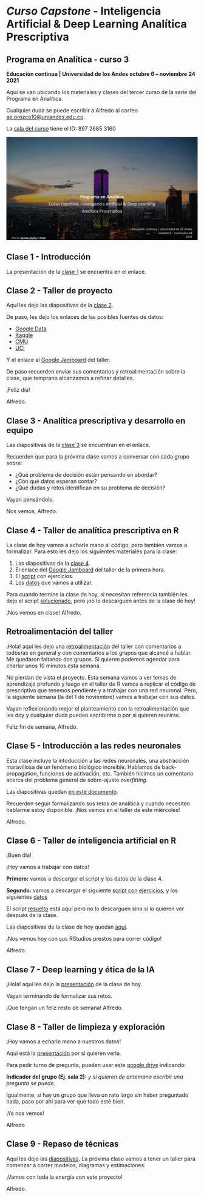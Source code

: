 # *Curso Capstone* - Inteligencia Artificial & Deep Learning Analítica Prescriptiva
## Programa en Analítica - curso 3
**Educación continua | Universidad de los Andes
octubre 6 – noviembre 24</br>
2021**

Aquí se van ubicando los materiales y clases del tercer curso de la serie del Programa en Analítica.

Cualquier duda se puede escribir a Alfredo al correo ae.orozco10@uniandes.edu.co.

La [sala del curso](https://uniandes-edu-co.zoom.us/j/89726853160) tiene el ID: 897 2685 3160

![Carátula del curso](https://github.com/alorozco22/analitica-3-2021/blob/master/img/cover.png)

## Clase 1 - Introducción

La presentación de la [clase 1](https://github.com/alorozco22/analitica-3-2021/blob/master/clases/2021%2010%2006%20Clase%201%20-%20Introduccion.pdf) se encuentra en el enlace.


## Clase 2 - Taller de proyecto

Aquí les dejo las diapositivas de la [clase 2](https://github.com/alorozco22/analitica-3-2021/blob/master/clases/2021%2010%2011%20Clase%202%20-%20Taller%20preparacion%20de%20proyecto.pdf).

De paso, les dejo los enlaces de las posibles fuentes de datos:

* [Google Data](https://datasetsearch.research.google.com/)
* [Kaggle](https://www.kaggle.com/)
* [CMU](https://guides.library.cmu.edu/machine-learning/datasets)
* [UCI](https://archive.ics.uci.edu/ml/datasets.php)

Y el enlace al [Google Jamboard](https://jamboard.google.com/d/1Z0CopcXxzjcSwWJYMyivU_Wpsw8bEILKR_jRaYTW51c/edit?usp=sharing) del taller.

De paso recuerden enviar sus comentarios y retroalimentación sobre la clase, que temprano alcanzamos a refinar detalles.

¡Feliz día!

Alfredo.

## Clase 3 - Analítica prescriptiva y desarrollo en equipo

Las diapositivas de la [clase 3](https://github.com/alorozco22/analitica-3-2021/blob/master/clases/2021%2010%2013%20Clase%203%20-%20Analitica%20prescriptiva%20y%20equipos%20de%20desarrollo.pdf) se encuentran en el enlace.


Recuerden que para la próxima clase vamos a conversar con cada grupo sobre:
* ¿Qué problema de decisión están pensando en abordar?
* ¿Con qué datos esperan contar?
* ¿Qué dudas y retos identifican en su problema de decisión?

Vayan pensándolo.

Nos vemos, Alfredo.

## Clase 4 - Taller de analítica prescriptiva en R

La clase de hoy vamos a echarle mano al código, pero también vamos a formalizar. Para esto les dejo los siguientes materiales para la clase:

1. Las diapositivas de la [clase 4](https://github.com/alorozco22/analitica-3-2021/blob/master/clases/2021%2010%2020%20Clase%204%20-%20Taller%20prescriptiva%20en%20R.pdf).
2. El enlace del [Google Jamboard](https://jamboard.google.com/d/1p9vsnl4NY1bUYr0JdYdE8IRZdczZBeZPhtZjwHyD8oo/edit?usp=sharing) del taller de la primera hora.
3. El [script](https://github.com/alorozco22/analitica-3-2021/blob/master/scripts/2021%2010%2020%20Clase%204%20-%20Taller%20prescriptiva%20en%20R%20-%20con%20ejercicios.R) con ejercicios.
4. Los [datos](https://github.com/alorozco22/analitica-3-2021/blob/master/datos/2021%2010%2020%20Clase%204-mostvaluableplayers.csv) que vamos a utilizar.

Para cuando termine la clase de hoy, si necesitan referencia también les dejo el script [solucionado](https://github.com/alorozco22/analitica-3-2021/blob/master/scripts/2021%2010%2020%20Clase%204%20-%20Taller%20prescriptiva%20en%20R%20-%20resuelto.R), pero ¡no lo descarguen antes de la clase de hoy!

¡Nos vemos en clase!
Alfredo.

## Retroalimentación del taller

¡Hola! aquí les dejo una [retroalimentación](https://docs.google.com/document/d/1zHGa69HzFoDFgVZqbuaLmyPP3e8aLuA4H_4SNcO0UHY/edit?usp=sharing) del taller con comentarios a todos/as en general y con comentarios a los grupos que alcancé a hablar. Me quedaron faltando dos grupos. Si quieren podemos agendar para charlar unos 10 minutos esta semana.

No pierdan de vista el proyecto. Esta semana vamos a ver temas de aprendizaje profundo y luego en el taller de R vamos a replicar el código de prescriptiva que tenemos pendiente y a trabajar con una red neuronal. Pero, la siguiente semana (la del 1 de noviembre) vamos a trabajar con sus datos. 

Vayan reflexionando mejor el planteamiento con la retroalimentación que les doy y cualquier duda pueden escribirme o por si quieren reunirse.

Feliz fin de semana,
Alfredo.

## Clase 5 - Introducción a las redes neuronales

Esta clase incluye la intoducción a las redes neuronales, una abstracción maravillosa de un fenómeno biológico increíble. Hablamos de back-propagation, funciones de activación, etc. También hicimos un comentario acerca del problema general de sobre-ajuste *overfitting*.

Las diapositivas quedan [en este documento](https://github.com/alorozco22/analitica-3-2021/blob/master/clases/2021%2010%2025%20Clase%205%20-%20Redes%20neuronales%20y%20deep%20learning.pdf).

Recuerden seguir formalizando sus retos de analítica y cuando necesiten hablarme estoy disponible.
¡Nos vemos en el taller de este miércoles!

Alfredo.

## Clase 6 - Taller de inteligencia artificial en R

¡Buen día!

¡Hoy vamos a trabajar con datos!

**Primero:** vamos a descargar el script y los datos de la clase 4.

**Segundo:** vamos a descargar el siguiente [script con ejercicios](https://github.com/alorozco22/analitica-3-2021/blob/master/scripts/2021%2010%2026%20Clase%206%20-%20Taller%20de%20redes%20neuronales%20en%20R%20-%20con%20ejercicios.R), y los siguientes [datos](https://github.com/alorozco22/analitica-3-2021/blob/master/datos/binary.csv)


El script [resuelto](https://github.com/alorozco22/analitica-3-2021/blob/master/scripts/2021%2010%2026%20Clase%206%20-%20Taller%20de%20redes%20neuronales%20en%20R%20-%20resuelto.R) está aquí pero no lo descarguen sino si lo quieren ver después de la clase.

Las diapositivas de la clase de hoy quedan [aquí](https://github.com/alorozco22/analitica-3-2021/blob/master/clases/2021%2010%2025%20Clase%206%20-%20Taller%20deep%20learning%20en%20R.pdf).

¡Nos vemos hoy con sus RStudios prestos para correr código!

Alfredo.


## Clase 7 - Deep learning y ética de la IA

¡Hola! aquí les dejo la [presentación](https://github.com/alorozco22/analitica-3-2021/blob/master/clases/2021%2011%2005%20Clase%207%20-%20Deep%20learning%20y%20etica%20de%20la%20IA.pdf) de la clase de hoy.

Vayan terminando de formalizar sus retos. 

¡Que tengan un feliz resto de semana!
Alfredo.


## Clase 8 - Taller de limpieza y exploración

¡Hoy vamos a echarle mano a nuestros datos!

Aquí está la [presentación](https://github.com/alorozco22/analitica-3-2021/blob/master/clases/2021%2011%2008%20Clase%208%20-%20Taller%20de%20limpieza%20y%20exploracion.pdf) por si quieren verla.


Para pedir turno de pregunta, pueden usar este [google drive](https://docs.google.com/document/d/1skC4ga3JXadLxuu8KTSaXjU5ln99xdRHGsIk9iX6WaM/edit?usp=sharing) indicando:

**Indicador del grupo (Ej. sala 2):** *y si quieren de antemano escribir una pregunta se puede.*

Igualmente, si hay un grupo que lleva un rato largo sin haber preguntado nada, paso por ahí para ver que todo esté bien.

¡Ya nos vemos!

Alfredo


## Clase 9 - Repaso de técnicas

Aquí les dejo las [diapositivas](https://github.com/alorozco22/analitica-3-2021/blob/master/clases/2021%2011%2010%20Clase%209%20-%20Brainstorming%20de%20tecnicas.pdf). La próxima clase vamos a tener un taller para comenzar a correr modelos, diagramas y estimaciones.

¡Vamos con toda la energía con este proyecto!

Alfredo.


